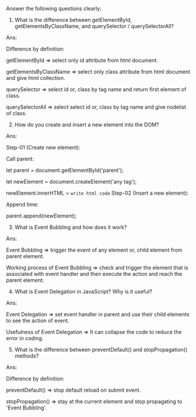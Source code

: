 Answer the following questions clearly:

1. What is the difference between getElementById, 
getElementsByClassName, and querySelector / querySelectorAll?

Ans: 

Difference by definition:

getElementById => select only id attribute from html document.

getElementsByClassName => select only class attribute from html document and give html collection.

querySelector => select  id  or, class by tag name and return first element of class.

querySelectorAll => select select  id  or, class by tag name and give nodelist of class.

2. How do you create and insert a new element into the DOM?

Ans: 

Step-01 (Create new element):

Call parent:

let parent = document.getElementById('parent');

let newElement = document.createElement('any tag');

newElement.innerHTML = `
  write html code
`
Step-02 (Insert a new element): 

Append time:

parent.append(newElement);

3. What is Event Bubbling and how does it work?

Ans:

Event Bubbling => trigger the event of any element or, child element from parent element.

Working process of Event Bubbling => check and trigger the element that is associated with event handler and then execute the action and reach the parent element.

4. What is Event Delegation in JavaScript? Why is it useful?

Ans:
 
Event Delegation =>  set event handler in parent and use their child elements to see the action of event. 

Usefulness of Event Delegation => It can collapse the code to reduce the error in coding.

5. What is the difference between preventDefault() and stopPropagation() methods?

Ans: 

Difference by definition:

preventDefault() => stop default reload on submit event.

stopPropagation() => stay at the current element and stop propagating to 'Event Bubbling'.